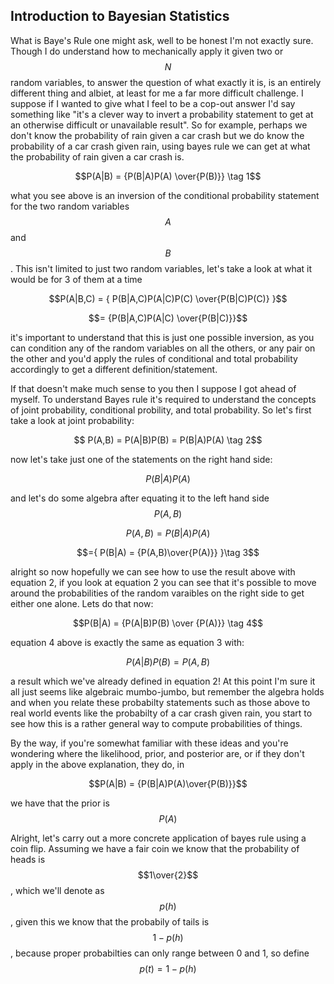 <script type="text/javascript" async
  src="https://cdnjs.cloudflare.com/ajax/libs/mathjax/2.7.4/latest.js?config=TeX-MML-AM_CHTML">
</script>

<h2>Introduction to Bayesian Statistics</h2> 

What is Baye's Rule one might ask, well to be honest I'm not exactly sure. Though I do understand how to mechanically apply it given two or $$N$$ random variables, to answer the question of what exactly it is, is an entirely different thing and albiet, at least for me a far more difficult challenge. I suppose if I wanted to give what I feel to be a cop-out answer I'd say something like "it's a clever way to invert a probability statement to get at an otherwise difficult or unavailable result". So for example, perhaps we don't know the probability of rain given a car crash but we do know the probability of a car crash given rain, using bayes rule we can get at what the probability of rain given a car crash is. 

$$P(A|B) = {P(B|A)P(A) \over{P(B)}} \tag 1$$


what you see above is an inversion of the conditional probability statement for the two random variables $$A$$ and $$B$$. This isn't limited to just two random variables, let's take a look at what it would be for 3 of them at a time


$$P(A|B,C) = { P(B|A,C)P(A|C)P(C) \over{P(B|C)P(C)} }$$


$$= {P(B|A,C)P(A|C) \over{P(B|C)}}$$

it's important to understand that this is just one possible inversion, as you can condition any of the random variables on all the others, or any pair on the other and you'd apply the rules of conditional and total probability accordingly to get a different definition/statement. 


If that doesn't make much sense to you then I suppose I got ahead of myself. To understand Bayes rule it's required to understand the concepts of joint probability, conditional probility, and total probability. So let's first take a look at joint probability: 

$$ P(A,B) = P(A|B)P(B) = P(B|A)P(A) \tag 2$$

now let's take just one of the statements on the right hand side: 

$$P(B|A)P(A)$$

and let's do some algebra after equating it to the left hand side $$P(A,B)$$


$$P(A,B) = P(B|A)P(A)$$


$$={ P(B|A) = {P(A,B)\over{P(A)}} }\tag 3$$


alright so now hopefully we can see how to use the result above with equation 2, if you look at equation 2 you can see that it's possible to move around the probabilities of the random varaibles on the right side to get either one alone. Lets do that now: 


$$P(B|A) = {P(A|B)P(B) \over {P(A)}} \tag 4$$


equation 4 above is exactly the same as equation 3 with: 


$$P(A|B)P(B) = P(A,B)$$


a result which we've already defined in equation 2! At this point I'm sure it all just seems like algebraic mumbo-jumbo, but remember the algebra holds and when you relate these probabilty statements such as those above to real world events like the probabilty of a car crash given rain, you start to see how this is a rather general way to compute probabilities of things. 


By the way, if you're somewhat familiar with these ideas and you're wondering where the likelihood, prior, and posterior are, or if they don't apply in the above explanation, they do, in


$$P(A|B) = {P(B|A)P(A)\over{P(B)}}$$


we have that the prior is $$P(A)$$


Alright, let's carry out a more concrete application of bayes rule using a coin flip. Assuming we have a fair coin we know that the probability of heads is $$1\over{2}$$, which we'll denote as $$p(h)$$, given this we know that the probabily of tails is $$1 - p(h)$$, because proper probabilties can only range between 0 and 1, so define $$p(t) = 1 - p(h)$$
